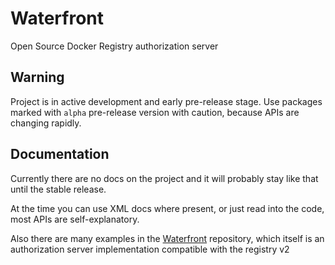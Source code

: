 # Waterfront

Open Source Docker Registry authorization server

## Warning

Project is in active development and early pre-release stage.
Use packages marked with `alpha` pre-release version with caution, because
APIs are changing rapidly.

## Documentation

Currently there are no docs on the project
and it will probably stay like that until the stable release.

At the time you can use XML docs where present, or just read into the code,
most APIs are self-explanatory.

Also there are many examples in the [Waterfront][waterfront] repository, which itself is an authorization server implementation
compatible with the registry v2

[waterfront]: https://github.com/Waterfront-NET/Waterfront
